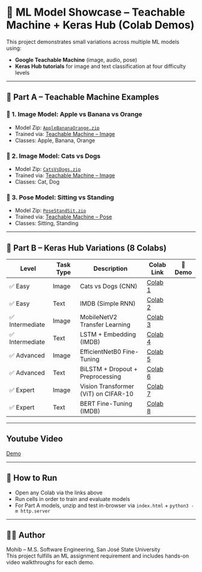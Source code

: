 # 🤖 ML Model Showcase – Teachable Machine + Keras Hub (Colab Demos)

This project demonstrates small variations across multiple ML models using:
- **Google Teachable Machine** (image, audio, pose)
- **Keras Hub tutorials** for image and text classification at four difficulty levels

---

## 📁 Part A – Teachable Machine Examples

### 🔸 1. Image Model: Apple vs Banana vs Orange
- Model Zip: [`AppleBananaOrange.zip`](https://github.com/Mohib1402/HW4CMPE258/blob/main/TeachableMachines/AppleBananaOrange.zip)
- Trained via: [Teachable Machine – Image](https://teachablemachine.withgoogle.com/)
- Classes: Apple, Banana, Orange

### 🔸 2. Image Model: Cats vs Dogs
- Model Zip: [`CatsVsDogs.zip`](https://github.com/Mohib1402/HW4CMPE258/blob/main/TeachableMachines/CatsVsDogs.zip)
- Trained via: [Teachable Machine – Image](https://teachablemachine.withgoogle.com/)
- Classes: Cat, Dog

### 🔸 3. Pose Model: Sitting vs Standing
- Model Zip: [`PoseStandSit.zip`](https://github.com/Mohib1402/HW4CMPE258/blob/main/TeachableMachines/PoseStandSit.zip)
- Trained via: [Teachable Machine – Pose](https://teachablemachine.withgoogle.com/)
- Classes: Sitting, Standing

---

## 📁 Part B – Keras Hub Variations (8 Colabs)

| Level       | Task Type | Description                        | Colab Link | 🎥 Demo |
|-------------|-----------|------------------------------------|------------|---------|
| ✅ Easy      | Image     | Cats vs Dogs (CNN)                 | [Colab 1](https://colab.research.google.com/drive/1sFtleUbB56NDtf5wLKSrDyYDwb9eP79d) |
| ✅ Easy      | Text      | IMDB (Simple RNN)                  | [Colab 2](https://colab.research.google.com/drive/103aJMNVo6MpfihlIdtL6bFhpOxiGIEXj) |
| ✅ Intermediate | Image | MobileNetV2 Transfer Learning      | [Colab 3](https://colab.research.google.com/drive/1InFtDywPcwWmVkPT4RHnud-3lWPo0C6H) |
| ✅ Intermediate | Text  | LSTM + Embedding (IMDB)            | [Colab 4](https://colab.research.google.com/drive/1vPdY5VDBsSM2ByehGPDM1O_YtrCPlCtn) |
| ✅ Advanced  | Image     | EfficientNetB0 Fine-Tuning         | [Colab 5](https://colab.research.google.com/drive/1HUAaMzhu3Sixqgd59dVtkw5mFFxscMhr) |
| ✅ Advanced  | Text      | BiLSTM + Dropout + Preprocessing   | [Colab 6](https://colab.research.google.com/drive/1ZIxDbNS7adZdS53Hk9Aa4yyL_q5zFjgf) |
| ✅ Expert    | Image     | Vision Transformer (ViT) on CIFAR-10 | [Colab 7](https://colab.research.google.com/drive/1CI2pUQnjlNyt7ybTUMqW7aLPUtkED8R7) |
| ✅ Expert    | Text      | BERT Fine-Tuning (IMDB)            | [Colab 8](https://colab.research.google.com/drive/17KT6-TkrPq2A3hd-SquSYe-wJsLuB8mI) |

---

## Youtube Video
[Demo](#)

---

## 🔧 How to Run

- Open any Colab via the links above
- Run cells in order to train and evaluate models
- For Part A models, unzip and test in-browser via `index.html` + `python3 -m http.server`

---

## 👨‍🎓 Author

Mohib – M.S. Software Engineering, San José State University  
This project fulfills an ML assignment requirement and includes hands-on video walkthroughs for each demo.
